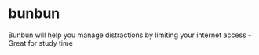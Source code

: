 # bunbun
Bunbun will help you manage distractions by limiting your internet access -  Great for study time
